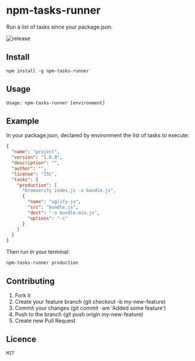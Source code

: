 # npm-tasks-runner

Run a list of tasks since your package.json.

![release](https://img.shields.io/badge/release-1.0.1-blue.svg)

## Install
```
npm install -g npm-tasks-runner
```
## Usage
```
Usage: npm-tasks-runner [environment]
```
## Example
In your package.json, declared by environment the list of tasks to execute:
```json
{
  "name": "project",
  "version": "1.0.0",
  "description": "",
  "author": "",
  "license": "ISC",
  "tasks": {
    "production": [
      "browserify index.js -o bundle.js",
      {
        "name": "uglify-js",
        "src": "bundle.js",
        "dest": "-o bundle.min.js",
        "options": "-c"
      }
    ]
  }
}
```
Then run in your terminal:
```
npm-tasks-runner production
```
## Contributing
1. Fork it
2. Create your feature branch (git checkout -b my-new-feature)
3. Commit your changes (git commit -am 'Added some feature')
4. Push to the branch (git push origin my-new-feature)
5. Create new Pull Request

## Licence
```
MIT
```

